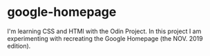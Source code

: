 # google-homepage
I'm learning CSS and HTMl with the Odin Project. In this project I am experimenting with recreating the Google Homepage (the NOV. 2019 edition).

